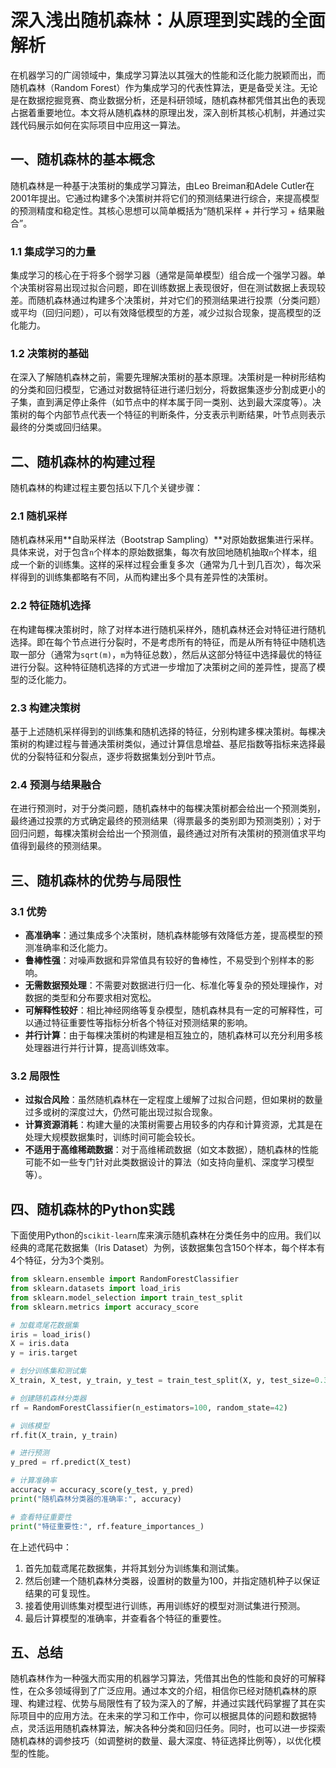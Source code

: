 # 深入浅出随机森林：从原理到实践的全面解析

在机器学习的广阔领域中，集成学习算法以其强大的性能和泛化能力脱颖而出，而随机森林（Random Forest）作为集成学习的代表性算法，更是备受关注。无论是在数据挖掘竞赛、商业数据分析，还是科研领域，随机森林都凭借其出色的表现占据着重要地位。本文将从随机森林的原理出发，深入剖析其核心机制，并通过实践代码展示如何在实际项目中应用这一算法。

## 一、随机森林的基本概念
随机森林是一种基于决策树的集成学习算法，由Leo Breiman和Adele Cutler在2001年提出。它通过构建多个决策树并将它们的预测结果进行综合，来提高模型的预测精度和稳定性。其核心思想可以简单概括为“随机采样 + 并行学习 + 结果融合”。

### 1.1 集成学习的力量
集成学习的核心在于将多个弱学习器（通常是简单模型）组合成一个强学习器。单个决策树容易出现过拟合问题，即在训练数据上表现很好，但在测试数据上表现较差。而随机森林通过构建多个决策树，并对它们的预测结果进行投票（分类问题）或平均（回归问题），可以有效降低模型的方差，减少过拟合现象，提高模型的泛化能力。

### 1.2 决策树的基础
在深入了解随机森林之前，需要先理解决策树的基本原理。决策树是一种树形结构的分类和回归模型，它通过对数据特征进行递归划分，将数据集逐步分割成更小的子集，直到满足停止条件（如节点中的样本属于同一类别、达到最大深度等）。决策树的每个内部节点代表一个特征的判断条件，分支表示判断结果，叶节点则表示最终的分类或回归结果。

## 二、随机森林的构建过程
随机森林的构建过程主要包括以下几个关键步骤：

### 2.1 随机采样
随机森林采用**自助采样法（Bootstrap Sampling）**对原始数据集进行采样。具体来说，对于包含`n`个样本的原始数据集，每次有放回地随机抽取`n`个样本，组成一个新的训练集。这样的采样过程会重复多次（通常为几十到几百次），每次采样得到的训练集都略有不同，从而构建出多个具有差异性的决策树。

### 2.2 特征随机选择
在构建每棵决策树时，除了对样本进行随机采样外，随机森林还会对特征进行随机选择。即在每个节点进行分裂时，不是考虑所有的特征，而是从所有特征中随机选取一部分（通常为`sqrt(m)`，`m`为特征总数），然后从这部分特征中选择最优的特征进行分裂。这种特征随机选择的方式进一步增加了决策树之间的差异性，提高了模型的泛化能力。

### 2.3 构建决策树
基于上述随机采样得到的训练集和随机选择的特征，分别构建多棵决策树。每棵决策树的构建过程与普通决策树类似，通过计算信息增益、基尼指数等指标来选择最优的分裂特征和分裂点，逐步将数据集划分到叶节点。

### 2.4 预测与结果融合
在进行预测时，对于分类问题，随机森林中的每棵决策树都会给出一个预测类别，最终通过投票的方式确定最终的预测结果（得票最多的类别即为预测类别）；对于回归问题，每棵决策树会给出一个预测值，最终通过对所有决策树的预测值求平均值得到最终的预测结果。

## 三、随机森林的优势与局限性
### 3.1 优势
- **高准确率**：通过集成多个决策树，随机森林能够有效降低方差，提高模型的预测准确率和泛化能力。
- **鲁棒性强**：对噪声数据和异常值具有较好的鲁棒性，不易受到个别样本的影响。
- **无需数据预处理**：不需要对数据进行归一化、标准化等复杂的预处理操作，对数据的类型和分布要求相对宽松。
- **可解释性较好**：相比神经网络等复杂模型，随机森林具有一定的可解释性，可以通过特征重要性等指标分析各个特征对预测结果的影响。
- **并行计算**：由于每棵决策树的构建是相互独立的，随机森林可以充分利用多核处理器进行并行计算，提高训练效率。

### 3.2 局限性
- **过拟合风险**：虽然随机森林在一定程度上缓解了过拟合问题，但如果树的数量过多或树的深度过大，仍然可能出现过拟合现象。
- **计算资源消耗**：构建大量的决策树需要占用较多的内存和计算资源，尤其是在处理大规模数据集时，训练时间可能会较长。
- **不适用于高维稀疏数据**：对于高维稀疏数据（如文本数据），随机森林的性能可能不如一些专门针对此类数据设计的算法（如支持向量机、深度学习模型等）。

## 四、随机森林的Python实践
下面使用Python的`scikit-learn`库来演示随机森林在分类任务中的应用。我们以经典的鸢尾花数据集（Iris Dataset）为例，该数据集包含150个样本，每个样本有4个特征，分为3个类别。

```python
from sklearn.ensemble import RandomForestClassifier
from sklearn.datasets import load_iris
from sklearn.model_selection import train_test_split
from sklearn.metrics import accuracy_score

# 加载鸢尾花数据集
iris = load_iris()
X = iris.data
y = iris.target

# 划分训练集和测试集
X_train, X_test, y_train, y_test = train_test_split(X, y, test_size=0.3, random_state=42)

# 创建随机森林分类器
rf = RandomForestClassifier(n_estimators=100, random_state=42)

# 训练模型
rf.fit(X_train, y_train)

# 进行预测
y_pred = rf.predict(X_test)

# 计算准确率
accuracy = accuracy_score(y_test, y_pred)
print("随机森林分类器的准确率:", accuracy)

# 查看特征重要性
print("特征重要性:", rf.feature_importances_)
```

在上述代码中：
1. 首先加载鸢尾花数据集，并将其划分为训练集和测试集。
2. 然后创建一个随机森林分类器，设置树的数量为100，并指定随机种子以保证结果的可复现性。
3. 接着使用训练集对模型进行训练，再用训练好的模型对测试集进行预测。
4. 最后计算模型的准确率，并查看各个特征的重要性。

## 五、总结
随机森林作为一种强大而实用的机器学习算法，凭借其出色的性能和良好的可解释性，在众多领域得到了广泛应用。通过本文的介绍，相信你已经对随机森林的原理、构建过程、优势与局限性有了较为深入的了解，并通过实践代码掌握了其在实际项目中的应用方法。在未来的学习和工作中，你可以根据具体的问题和数据特点，灵活运用随机森林算法，解决各种分类和回归任务。同时，也可以进一步探索随机森林的调参技巧（如调整树的数量、最大深度、特征选择比例等），以优化模型的性能。 